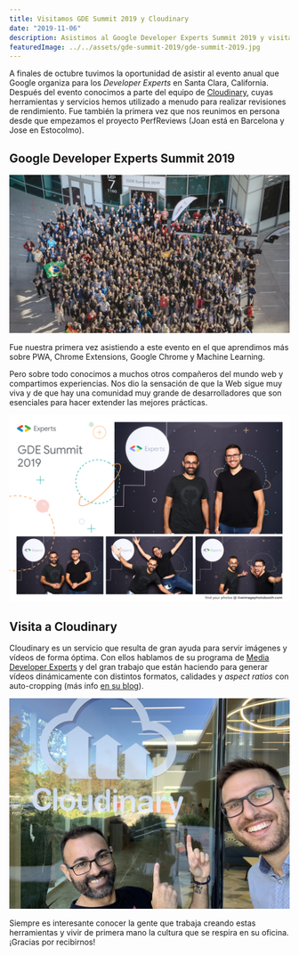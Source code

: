 ```yaml
---
title: Visitamos GDE Summit 2019 y Cloudinary
date: "2019-11-06"
description: Asistimos al Google Developer Experts Summit 2019 y visitamos las oficinas de Cloudinary en Santa Clara, California.
featuredImage: ../../assets/gde-summit-2019/gde-summit-2019.jpg
---
```


A finales de octubre tuvimos la oportunidad de asistir al evento anual que Google organiza para los *Developer Experts* en Santa Clara, California. Después del evento conocimos a parte del equipo de [Cloudinary](https://cloudinary.com/), cuyas herramientas y servicios hemos utilizado a menudo para realizar revisiones de rendimiento. Fue también la primera vez que nos reunimos en persona desde que empezamos el proyecto PerfReviews (Joan está en Barcelona y Jose en Estocolmo).

## Google Developer Experts Summit 2019

![Hubo más de 500 asistentes al evento, entre GDEs y empleados de Google](../../assets/gde-summit-2019/gde-summit-2019.jpg)

Fue nuestra primera vez asistiendo a este evento en el que aprendimos más sobre PWA, Chrome Extensions, Google Chrome y Machine Learning.

Pero sobre todo conocimos a muchos otros compañeros del mundo web y compartimos experiencias. Nos dio la sensación de que la Web sigue muy viva y de que hay una comunidad muy grande de desarrolladores que son esenciales para hacer extender las mejores prácticas.

![Posando en el Photobooth de GDE](../../assets/gde-summit-2019/gde-perfreviews.png)

## Visita a Cloudinary


Cloudinary es un servicio que resulta de gran ayuda para servir imágenes y vídeos de forma óptima. Con ellos hablamos de su programa de [Media Developer Experts](https://cloudinary.com/partners/media-developers) y del gran trabajo que están haciendo para generar vídeos dinámicamente con distintos formatos, calidades y _aspect ratios_ con auto-cropping (más info [en su blog](https://cloudinary.com/blog)).

![Joan y Jose en la puerta de la oficina de Cloudinary en Santa Clara](../../assets/gde-summit-2019/cloudinary.jpg)

Siempre es interesante conocer la gente que trabaja creando estas herramientas y vivir de primera mano la cultura que se respira en su oficina. ¡Gracias por recibirnos!

